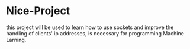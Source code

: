 # Nice-Project

this project will be used to learn how to use sockets and improve the handling of clients' ip addresses, is necessary for programming Machine Larning.
